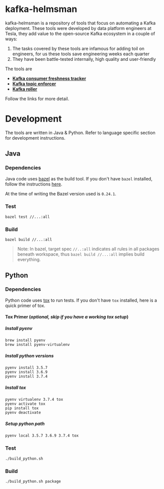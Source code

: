 # kafka-helmsman

kafka-helmsman is a repository of tools that focus on automating a Kafka deployment.
These tools were developed by data platform engineers at Tesla, they add value to the open-source Kafka ecosystem in a couple of ways:

1. The tasks covered by these tools are infamous for adding toil on engineers, for us these tools save engineering weeks each quarter
2. They have been battle-tested internally, high quality and user-friendly

The tools are

* [**Kafka consumer freshness tracker**](kafka_consumer_freshness_tracker/README.md)
* [**Kafka topic enforcer**](kafka_topic_enforcer/README.md)
* [**Kafka roller**](kafka_roller/README.md)

Follow the links for more detail.

# Development

The tools are written in Java & Python. Refer to language specific section for development instructions.

## Java

### Dependencies

Java code uses [bazel](https://www.bazel.build) as the build tool. If you don't have `bazel` installed, follow the instructions [here](https://docs.bazel.build/versions/master/install.html). 

At the time of writing the Bazel version used is `0.24.1`.

### Test

```
bazel test //...:all
```

### Build

```
bazel build //...:all
```

> Note: In bazel, target spec `//..:all` indicates all rules in all packages beneath workspace, thus `bazel build //...:all` implies build everything.

## Python

### Dependencies

Python code uses [tox](https://tox.readthedocs.io/en/latest/) to run tests. If you don't have `tox` installed, here is a quick primer of tox. 


#### **Tox Primer** (_optional, skip if you have a working tox setup_)
##### Install pyenv
```
brew install pyenv
brew install pyenv-virtualenv
```
##### Install python versions
```
pyenv install 3.5.7
pyenv install 3.6.9
pyenv install 3.7.4
```
##### Install tox
```
pyenv virtualenv 3.7.4 tox
pyenv activate tox
pip install tox
pyenv deactivate
```
##### Setup python path
```
pyenv local 3.5.7 3.6.9 3.7.4 tox
```

### Test

```
./build_python.sh
```

### Build

```
./build_python.sh package
```

